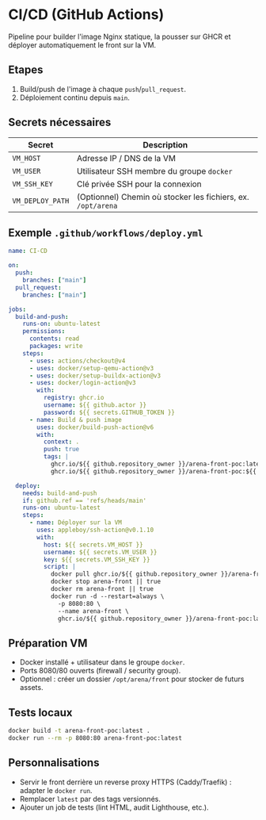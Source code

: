# CI/CD (GitHub Actions)

Pipeline pour builder l'image Nginx statique, la pousser sur GHCR et déployer automatiquement le front sur la VM.

## Etapes
1. Build/push de l'image à chaque `push`/`pull_request`.
2. Déploiement continu depuis `main`.

## Secrets nécessaires
| Secret | Description |
| ------ | ----------- |
| `VM_HOST` | Adresse IP / DNS de la VM |
| `VM_USER` | Utilisateur SSH membre du groupe `docker` |
| `VM_SSH_KEY` | Clé privée SSH pour la connexion |
| `VM_DEPLOY_PATH` | (Optionnel) Chemin où stocker les fichiers, ex. `/opt/arena` |

## Exemple `.github/workflows/deploy.yml`
```yaml
name: CI-CD

on:
  push:
    branches: ["main"]
  pull_request:
    branches: ["main"]

jobs:
  build-and-push:
    runs-on: ubuntu-latest
    permissions:
      contents: read
      packages: write
    steps:
      - uses: actions/checkout@v4
      - uses: docker/setup-qemu-action@v3
      - uses: docker/setup-buildx-action@v3
      - uses: docker/login-action@v3
        with:
          registry: ghcr.io
          username: ${{ github.actor }}
          password: ${{ secrets.GITHUB_TOKEN }}
      - name: Build & push image
        uses: docker/build-push-action@v6
        with:
          context: .
          push: true
          tags: |
            ghcr.io/${{ github.repository_owner }}/arena-front-poc:latest
            ghcr.io/${{ github.repository_owner }}/arena-front-poc:${{ github.sha }}

  deploy:
    needs: build-and-push
    if: github.ref == 'refs/heads/main'
    runs-on: ubuntu-latest
    steps:
      - name: Déployer sur la VM
        uses: appleboy/ssh-action@v0.1.10
        with:
          host: ${{ secrets.VM_HOST }}
          username: ${{ secrets.VM_USER }}
          key: ${{ secrets.VM_SSH_KEY }}
          script: |
            docker pull ghcr.io/${{ github.repository_owner }}/arena-front-poc:latest
            docker stop arena-front || true
            docker rm arena-front || true
            docker run -d --restart=always \
              -p 8080:80 \
              --name arena-front \
              ghcr.io/${{ github.repository_owner }}/arena-front-poc:latest
```

## Préparation VM
- Docker installé + utilisateur dans le groupe `docker`.
- Ports 8080/80 ouverts (firewall / security group).
- Optionnel : créer un dossier `/opt/arena/front` pour stocker de futurs assets.

## Tests locaux
```bash
docker build -t arena-front-poc:latest .
docker run --rm -p 8080:80 arena-front-poc:latest
```

## Personnalisations
- Servir le front derrière un reverse proxy HTTPS (Caddy/Traefik) : adapter le `docker run`.
- Remplacer `latest` par des tags versionnés.
- Ajouter un job de tests (lint HTML, audit Lighthouse, etc.).
